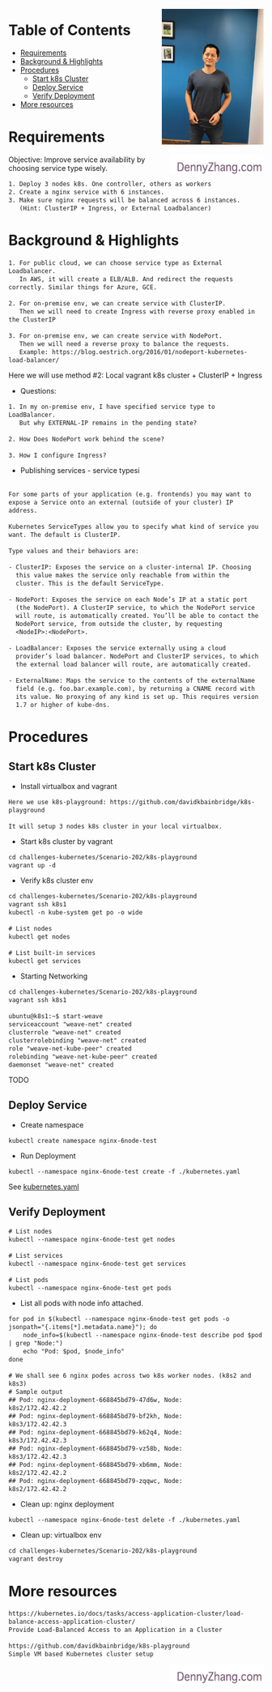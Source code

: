 <a href="https://www.dennyzhang.com"><img align="right" width="201" height="268" src="https://raw.githubusercontent.com/USDevOps/mywechat-slack-group/master/images/denny_201706.png"></a>

Table of Contents
=================

   * [Requirements](#requirements)
   * [Background &amp; Highlights](#background--highlights)
   * [Procedures](#procedures)
      * [Start k8s Cluster](#start-k8s-cluster)
      * [Deploy Service](#deploy-service)
      * [Verify Deployment](#verify-deployment)
   * [More resources](#more-resources)

# Requirements
<a href="https://www.dennyzhang.com"><img align="right" width="185" height="37" src="https://raw.githubusercontent.com/USDevOps/mywechat-slack-group/master/images/dns_small.png"></a>

Objective: Improve service availability by choosing service type wisely.
```
1. Deploy 3 nodes k8s. One controller, others as workers
2. Create a nginx service with 6 instances.
3. Make sure nginx requests will be balanced across 6 instances.
   (Hint: ClusterIP + Ingress, or External Loadbalancer)
```

# Background & Highlights

```
1. For public cloud, we can choose service type as External Loadbalancer.
   In AWS, it will create a ELB/ALB. And redirect the requests correctly. Similar things for Azure, GCE.

2. For on-premise env, we can create service with ClusterIP.
   Then we will need to create Ingress with reverse proxy enabled in the ClusterIP

3. For on-premise env, we can create service with NodePort.
   Then we will need a reverse proxy to balance the requests.
   Example: https://blog.oestrich.org/2016/01/nodeport-kubernetes-load-balancer/
```

Here we will use method #2: Local vagrant k8s cluster + ClusterIP + Ingress

- Questions:
```
1. In my on-premise env, I have specified service type to LoadBalancer.
   But why EXTERNAL-IP remains in the pending state?

2. How Does NodePort work behind the scene?

3. How I configure Ingress?
```

- Publishing services - service typesi
```

For some parts of your application (e.g. frontends) you may want to
expose a Service onto an external (outside of your cluster) IP
address.

Kubernetes ServiceTypes allow you to specify what kind of service you want. The default is ClusterIP.

Type values and their behaviors are:

- ClusterIP: Exposes the service on a cluster-internal IP. Choosing
  this value makes the service only reachable from within the
  cluster. This is the default ServiceType.

- NodePort: Exposes the service on each Node’s IP at a static port
  (the NodePort). A ClusterIP service, to which the NodePort service
  will route, is automatically created. You’ll be able to contact the
  NodePort service, from outside the cluster, by requesting
  <NodeIP>:<NodePort>.

- LoadBalancer: Exposes the service externally using a cloud
  provider’s load balancer. NodePort and ClusterIP services, to which
  the external load balancer will route, are automatically created.

- ExternalName: Maps the service to the contents of the externalName
  field (e.g. foo.bar.example.com), by returning a CNAME record with
  its value. No proxying of any kind is set up. This requires version
  1.7 or higher of kube-dns.

```

# Procedures

## Start k8s Cluster

- Install virtualbox and vagrant

```
Here we use k8s-playground: https://github.com/davidkbainbridge/k8s-playground

It will setup 3 nodes k8s cluster in your local virtualbox.
```

- Start k8s cluster by vagrant
```
cd challenges-kubernetes/Scenario-202/k8s-playground
vagrant up -d
```

- Verify k8s cluster env
```
cd challenges-kubernetes/Scenario-202/k8s-playground
vagrant ssh k8s1
kubectl -n kube-system get po -o wide

# List nodes
kubectl get nodes

# List built-in services
kubectl get services
```

- Starting Networking
```
cd challenges-kubernetes/Scenario-202/k8s-playground
vagrant ssh k8s1

ubuntu@k8s1:~$ start-weave
serviceaccount "weave-net" created
clusterrole "weave-net" created
clusterrolebinding "weave-net" created
role "weave-net-kube-peer" created
rolebinding "weave-net-kube-peer" created
daemonset "weave-net" created
```

TODO

## Deploy Service

- Create namespace
```
kubectl create namespace nginx-6node-test
```

- Run Deployment
```
kubectl --namespace nginx-6node-test create -f ./kubernetes.yaml
```
See [kubernetes.yaml](kubernetes.yaml)

## Verify Deployment
```
# List nodes
kubectl --namespace nginx-6node-test get nodes

# List services
kubectl --namespace nginx-6node-test get services

# List pods
kubectl --namespace nginx-6node-test get pods
```

- List all pods with node info attached.
```
for pod in $(kubectl --namespace nginx-6node-test get pods -o jsonpath="{.items[*].metadata.name}"); do
    node_info=$(kubectl --namespace nginx-6node-test describe pod $pod | grep "Node:")
    echo "Pod: $pod, $node_info"
done

# We shall see 6 nginx podes across two k8s worker nodes. (k8s2 and k8s3)
# Sample output
## Pod: nginx-deployment-668845bd79-47d6w, Node:           k8s2/172.42.42.2
## Pod: nginx-deployment-668845bd79-bf2kh, Node:           k8s3/172.42.42.3
## Pod: nginx-deployment-668845bd79-k62q4, Node:           k8s3/172.42.42.3
## Pod: nginx-deployment-668845bd79-vz58b, Node:           k8s3/172.42.42.3
## Pod: nginx-deployment-668845bd79-xb6mm, Node:           k8s2/172.42.42.2
## Pod: nginx-deployment-668845bd79-zqqwc, Node:           k8s2/172.42.42.2
```

- Clean up: nginx deployment
```
kubectl --namespace nginx-6node-test delete -f ./kubernetes.yaml
```

- Clean up: virtualbox env
```
cd challenges-kubernetes/Scenario-202/k8s-playground
vagrant destroy
```

# More resources

```
https://kubernetes.io/docs/tasks/access-application-cluster/load-balance-access-application-cluster/
Provide Load-Balanced Access to an Application in a Cluster

https://github.com/davidkbainbridge/k8s-playground
Simple VM based Kubernetes cluster setup
```
<a href="https://www.dennyzhang.com"><img align="right" width="185" height="37" src="https://raw.githubusercontent.com/USDevOps/mywechat-slack-group/master/images/dns_small.png"></a>
